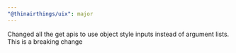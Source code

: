 ```yaml
---
"@thinairthings/uix": major
---
```


Changed all the get apis to use object style inputs instead of argument lists. This is a breaking change
